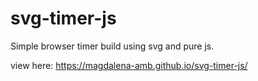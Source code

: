 # svg-timer-js
Simple browser timer build using svg and pure js.

view here:
https://magdalena-amb.github.io/svg-timer-js/
